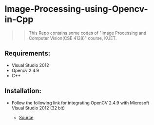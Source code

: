 # Image-Processing-using-Opencv-in-Cpp
 >> This Repo contains some codes of "Image Processing and Computer Vision(CSE 4128)" course, KUET.  

## Requirements:
  - Visual Studio 2012
  - Opencv 2.4.9
  - C++
  
## Installation:
  - Follow the following link for integrating OpenCV 2.4.9 with Microsoft Visual Studio 2012 (32 bit)
  
    * [Source](http://rksazid.blogspot.com/2018/04/integrate-opencv-249-with-microsoft.html)
